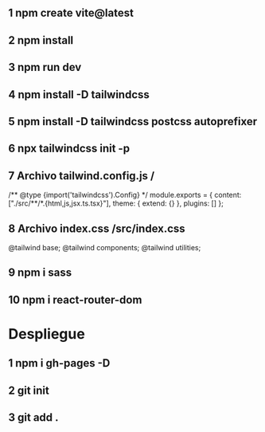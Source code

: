 ## 1 npm create vite@latest

## 2 npm install

## 3 npm run dev

## 4 npm install -D tailwindcss

## 5 npm install -D tailwindcss postcss autoprefixer

## 6 npx tailwindcss init -p

## 7 Archivo tailwind.config.js /

/** @type {import('tailwindcss').Config} \*/
module.exports = {
content: ["./src/**/\*.{html,js,jsx.ts.tsx}"],
theme: {
extend: {}
},
plugins: []
};

## 8 Archivo index.css /src/index.css

@tailwind base;
@tailwind components;
@tailwind utilities;

## 9 npm i sass

## 10 npm i react-router-dom

# Despliegue

## 1 npm i gh-pages -D

## 2 git init

## 3 git add .
